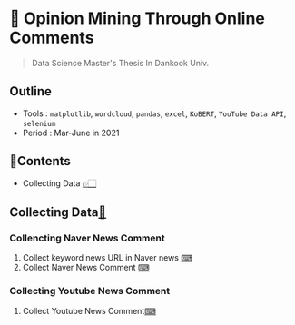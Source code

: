 # 💬 Opinion Mining Through Online Comments
> Data Science Master's Thesis In Dankook Univ.
## Outline
* Tools : `matplotlib`, `wordcloud`, `pandas`, `excel`, `KoBERT`, `YouTube Data API`, `selenium`
* Period : Mar-June in 2021

## 📝Contents<a id = 'contents'></a>
* Collecting Data [👉🏻](#1)

## Collecting Data[📝](#contents)<a id = '1'></a>
### Collencting Naver News Comment
1. Collect keyword news URL in Naver news [⌨](./1_collecting_data/navernews_comment_URL.py)
2. Collect Naver News Comment [⌨](./1_collecting_data/navernews_comment_scrap.py)
### Collecting Youtube News Comment
1. Collect Youtube News Comment[⌨](./1_collecting_data/2_youtube_comment_crawling.py)